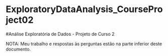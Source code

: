 # ExploratoryDataAnalysis_CourseProject02

#Análise Exploratória de Dados - Projeto de Curso 2

NOTA: Meu trabalho e respostas às perguntas estão na parte inferior deste documento.

